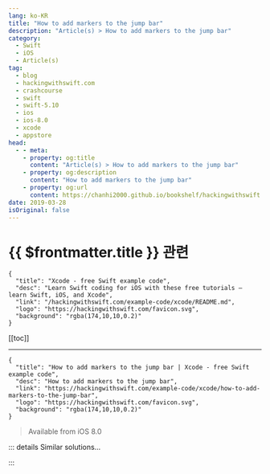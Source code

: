 ```yaml
---
lang: ko-KR
title: "How to add markers to the jump bar"
description: "Article(s) > How to add markers to the jump bar"
category:
  - Swift
  - iOS
  - Article(s)
tag: 
  - blog
  - hackingwithswift.com
  - crashcourse
  - swift
  - swift-5.10
  - ios
  - ios-8.0
  - xcode
  - appstore
head:
  - - meta:
    - property: og:title
      content: "Article(s) > How to add markers to the jump bar"
    - property: og:description
      content: "How to add markers to the jump bar"
    - property: og:url
      content: https://chanhi2000.github.io/bookshelf/hackingwithswift.com/example-code/xcode/how-to-add-markers-to-the-jump-bar.html
date: 2019-03-28
isOriginal: false
---
```


# {{ $frontmatter.title }} 관련

```component VPCard
{
  "title": "Xcode - free Swift example code",
  "desc": "Learn Swift coding for iOS with these free tutorials – learn Swift, iOS, and Xcode",
  "link": "/hackingwithswift.com/example-code/xcode/README.md",
  "logo": "https://hackingwithswift.com/favicon.svg",
  "background": "rgba(174,10,10,0.2)"
}
```

[[toc]]

---

```component VPCard
{
  "title": "How to add markers to the jump bar | Xcode - free Swift example code",
  "desc": "How to add markers to the jump bar",
  "link": "https://hackingwithswift.com/example-code/xcode/how-to-add-markers-to-the-jump-bar",
  "logo": "https://hackingwithswift.com/favicon.svg",
  "background": "rgba(174,10,10,0.2)"
}
```

> Available from iOS 8.0

<!-- TODO: 작성 -->

<!-- 
Xcode’s jump bar – the popup menu describing all properties and methods in the current class, activated using Ctrl-6 – is a simple way to navigate around your file, particularly when you know you can just type a few letters to automatically filter the list.

However, if you’re finding the jump bar is getting messy, you should try to break it up by adding markers to your code. These come in a few flavors – `MARK`, `TODO`, and `FIXME` – but all help make your jump bar easier to read.

Try adding this special comment before any method:

```swift
// TODO: This isn’t finished yet
```

In the jump bar that will appear as a blue and white list icon so it sticks out. Now try adding this somewhere:

```swift
// FIXME: This code is awful.
```

That will show up in the jump bar with an orange bandaid – it really stands out! 

The third option is `MARK`, which renders your text in bold – it’s great for splitting up the jump bar, and is commonly used to mark divisions in your file.. Try this:

```swift
// MARK: UITableViewDataSource methods
```

All of these markers can have dashes placed before or after the text to make separators. For example:

```swift
// FIXME: - This code is really broken -
```

That will appear in the jump bar with a dividing line before and after the marker. You can just create the separator if you want, like this:

```swift
// MARK: -
```

That just creates a dividing line with no accompanying text.

-->

::: details Similar solutions…

<!--
/example-code/uikit/how-to-add-a-bar-button-to-a-navigation-bar">How to add a bar button to a navigation bar 
/quick-start/swiftui/how-to-hide-the-tab-bar-navigation-bar-or-other-toolbars">How to hide the tab bar, navigation bar, or other toolbars 
/example-code/uikit/how-to-add-multiple-uibarbuttonitem-to-a-navigation-bar-using-rightbarbuttonitems">How to add multiple UIBarButtonItem to a navigation bar using rightBarButtonItems 
/example-code/uikit/how-to-add-a-button-to-a-navigation-bar-using-storyboards">How to add a button to a navigation bar using storyboards 
/quick-start/swiftui/how-to-add-bar-items-to-a-navigation-view">How to add bar items to a navigation view</a>
-->

:::

